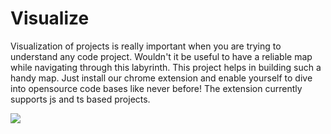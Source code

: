 # Visualize

Visualization of projects is really important when you are trying to understand any code project. Wouldn't it be useful to have a reliable map while navigating through this labyrinth. This project helps in building such a handy map. Just install our chrome extension and enable yourself to dive into opensource code bases like never before! The extension currently supports js and ts based projects.

![](demo.gif)
